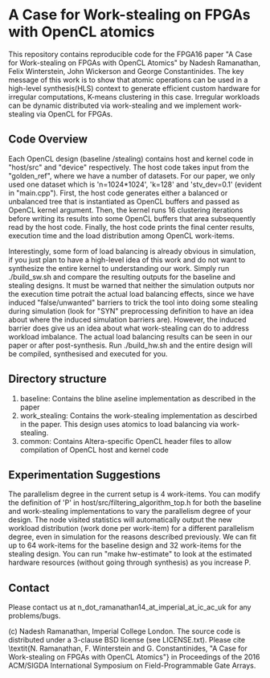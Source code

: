 A Case for Work-stealing on FPGAs with OpenCL atomics 
==================================================

This repository contains reproducible code for the FPGA16 paper "A Case for Work-stealing on FPGAs with OpenCL Atomics" by Nadesh Ramanathan, Felix Winterstein, John Wickerson and George Constantinides. The key message of this work is to show that atomic operations can be used in a high-level synthesis(HLS) context to generate efficient custom hardware for irregular computations, K-means clustering in this case. Irregular workloads can be dynamic distributed via work-stealing and we implement work-stealing via OpenCL for FPGAs.

Code Overview   
-------------
Each OpenCL design (baseline /stealing) contains host and kernel code in "host/src" and "device" respectively. The host code takes input from the "golden_ref", where we have a number of datasets. For our paper, we only used one dataset which is 'n=1024*1024', 'k=128' and 'stv_dev=0.1' (evident in "main.cpp"). First, the host code generates either a balanced or unbalanced tree that is instantiated as OpenCL buffers and passed as OpenCL kernel argument. Then, the kernel runs 16 clustering iterations before writing its results into some OpenCL buffers that area subsequently read by the host code. Finally, the host code prints the final center results, execution time and the load distribution among OpenCL work-items. 

Interestingly, some form of load balancing is already obvious in simulation, if you just plan to have a high-level idea of this work and do not want to synthesize the entire kernel to understanding our work. Simply run ./build_sw.sh and compare the resulting outputs for the baseline and stealing designs. It must be warned that neither the simulation outputs nor the execution time potrait the actual load balancing effects, since we have induced "false/unwanted" barriers to trick the tool into doing some stealing during simulation (look for "SYN" preprocessing definition to have an idea about where the induced simulation barriers are). However, the induced barrier does give us an idea about what work-stealing can do to address workload imbalance. The actual load balancing results can be seen in our paper or after post-synthesis. Run ./build_hw.sh and the entire design will be compiled, synthesised and executed for you. 

Directory structure
-------------------
1) baseline: Contains the bline aseline implementation as described in the paper
2) work_stealing: Contains the work-stealing implementation as descirbed in the paper. This design uses atomics to load balancing via work-stealing. 
4) common: Contains Altera-specific OpenCL header files to allow compilation of OpenCL host and kernel code 

Experimentation Suggestions
-----------------------------
The parallelism degree in the current setup is 4 work-items. You can modify the definition of 'P' in host/src/filtering_algorithm_top.h for both the baseline and work-stealing implementations to vary the parallelism degree of your design. The node visited statistics will automatically output the new workload distribution (work done per work-item) for a different parallelism degree, even in simulation for the reasons described previously. We can fit up to 64 work-items for the baseline design and 32 work-items for the stealing design. You can run "make hw-estimate" to look at the estimated hardware resources (without going through synthesis) as you increase P.  

Contact
------------------
Please contact us at n_dot_ramanathan14_at_imperial_at_ic_ac_uk for any problems/bugs.  


(c) Nadesh Ramanathan, Imperial College London. The source code is distributed under a 3-clause BSD license (see LICENSE.txt). Please cite \textit{N. Ramanathan, F. Winterstein and G. Constantinides, "A Case for Work-stealing on FPGAs with OpenCL Atomics"} in Proceedings of the 2016 ACM/SIGDA International Symposium on Field-Programmable Gate Arrays. 


